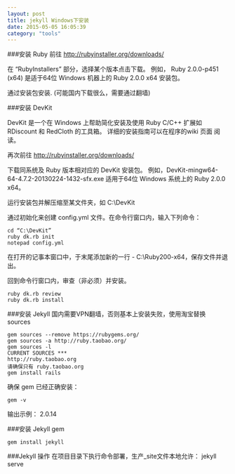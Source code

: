 ```yaml
---
layout: post
title: jekyll Windows下安装
date: 2015-05-05 16:05:39
category: "tools"
---
```


###安装 Ruby
前往 http://rubyinstaller.org/downloads/

在 “RubyInstallers” 部分，选择某个版本点击下载。
例如， Ruby 2.0.0-p451 (x64) 是适于64位 Windows 机器上的 Ruby 2.0.0 x64 安装包。

通过安装包安装.
(可能国内下载很么，需要通过翻墙)

###安装 DevKit

DevKit 是一个在 Windows 上帮助简化安装及使用 Ruby C/C++ 扩展如 RDiscount 和 RedCloth 的工具箱。 详细的安装指南可以在程序的wiki 页面 阅读。

再次前往 http://rubyinstaller.org/downloads/

下载同系统及 Ruby 版本相对应的 DevKit 安装包。 例如，DevKit-mingw64-64-4.7.2-20130224-1432-sfx.exe 适用于64位 Windows 系统上的 Ruby 2.0.0 x64。

运行安装包并解压缩至某文件夹，如 C:\DevKit

通过初始化来创建 config.yml 文件。在命令行窗口内，输入下列命令：

	cd “C:\DevKit”
	ruby dk.rb init
	notepad config.yml

在打开的记事本窗口中，于末尾添加新的一行 - C:\Ruby200-x64，保存文件并退出。

回到命令行窗口内，审查（非必须）并安装。

	ruby dk.rb review
	ruby dk.rb install

###安装 Jekyll
国内需要VPN翻墙，否则基本上安装失败，使用淘宝替换sources

	gem sources --remove https://rubygems.org/
	gem sources -a http://ruby.taobao.org/
	gem sources -l
	CURRENT SOURCES ***
	http://ruby.taobao.org
	请确保只有 ruby.taobao.org
	gem install rails
	
确保 gem 已经正确安装：

	gem -v

输出示例：
	2.0.14

###安装 Jekyll gem

	gem install jekyll

###Jekyll 操作
在项目目录下执行命令部署，生产_site文件本地允许：
	jekyll serve